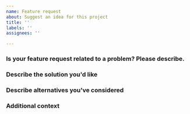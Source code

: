 ```yaml
---
name: Feature request
about: Suggest an idea for this project
title: ''
labels: ''
assignees: ''

---
```


<!--The following contains the instructions in the comments. You may remove or leave them.--> 

<!--First, please search the issue tracker for similar enhancements, [link](https://github.com/adda-team/adda/issues). A well-placed comment to an existing issue is more convenient both for you and for developers.--> 

### Is your feature request related to a problem? Please describe.

<!--A clear and concise description of what the problem is. E.g., I'm always frustrated when [...]--> 

### Describe the solution you'd like

<!--A clear and concise description of what you want to happen--> 

### Describe alternatives you've considered

<!--A clear and concise description of any alternative solutions or features you've considered--> 

### Additional context

<!--Add any other context or screenshots about the feature request here--> 
